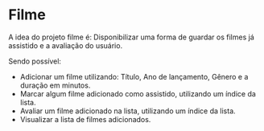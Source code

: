 # Filme
A idea do projeto filme é:
Disponibilizar uma forma de guardar os filmes já assistido e a avaliação do usuário.

Sendo possível:
- Adicionar um filme utilizando: Título, Ano de lançamento, Gênero e a duração em minutos.
- Marcar algum filme adicionado como assistido, utilizando um índice da lista.
- Avaliar um filme adicionado na lista, utilizando um índice da lista.
- Visualizar a lista de filmes adicionados.
